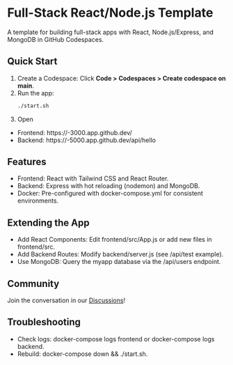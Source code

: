 # Full-Stack React/Node.js Template

A template for building full-stack apps with React, Node.js/Express, and MongoDB in GitHub Codespaces.

## Quick Start

1. Create a Codespace: Click **Code > Codespaces > Create codespace on main**.
2. Run the app:
   ```bash
   ./start.sh
3. Open
- Frontend: https://<your-codespace>-3000.app.github.dev/
- Backend: https://<your-codespace>-5000.app.github.dev/api/hello 

## Features

- Frontend: React with Tailwind CSS and React Router.
- Backend: Express with hot reloading (nodemon) and MongoDB.
- Docker: Pre-configured with docker-compose.yml for consistent environments.

## Extending the App

- Add React Components: Edit frontend/src/App.js or add new files in frontend/src.
- Add Backend Routes: Modify backend/server.js (see /api/test example).
- Use MongoDB: Query the myapp database via the /api/users endpoint.

## Community

Join the conversation in our [Discussions](https://github.com/morrowchristian/fullstack-react-node-template/discussions)!

## Troubleshooting

- Check logs: docker-compose logs frontend or docker-compose logs backend.
- Rebuild: docker-compose down && ./start.sh.